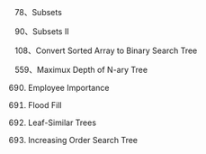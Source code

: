 78、Subsets

90、Subsets II

108、Convert Sorted Array to Binary Search Tree

559、Maximux Depth of N-ary Tree

690. Employee Importance

733. Flood Fill

872. Leaf-Similar Trees

897. Increasing Order Search Tree